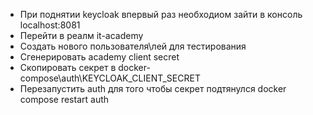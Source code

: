 - При поднятии keycloak впервый раз необходиом зайти в консоль localhost:8081
- Перейти в реалм it-academy
- Создать нового пользователя\лей для тестирования
- Сгенерировать academy client secret
- Скопировать секрет в docker-compose\auth\KEYCLOAK_CLIENT_SECRET
- Перезапустить auth для того чтобы секрет подтянулся docker compose restart auth
